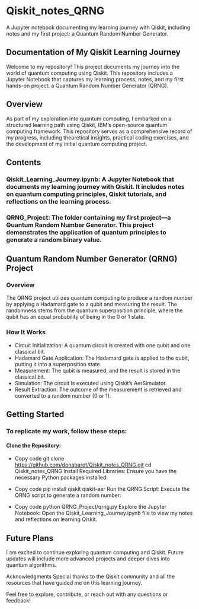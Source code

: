 # Qiskit_notes_QRNG
A Jupyter notebook documenting my learning journey with Qiskit, including notes and my first project: a Quantum Random Number Generator.

## Documentation of My Qiskit Learning Journey
Welcome to my repository! This project documents my journey into the world of quantum computing using Qiskit. This repository includes a Jupyter Notebook that captures my learning process, notes, and my first hands-on project: a Quantum Random Number Generator (QRNG).

## Overview
As part of my exploration into quantum computing, I embarked on a structured learning path using Qiskit, IBM’s open-source quantum computing framework. This repository serves as a comprehensive record of my progress, including theoretical insights, practical coding exercises, and the development of my initial quantum computing project.

## Contents
### Qiskit_Learning_Journey.ipynb: A Jupyter Notebook that documents my learning journey with Qiskit. It includes notes on quantum computing principles, Qiskit tutorials, and reflections on the learning process.

### QRNG_Project: The folder containing my first project—a Quantum Random Number Generator. This project demonstrates the application of quantum principles to generate a random binary value.
## Quantum Random Number Generator (QRNG) Project
### Overview
The QRNG project utilizes quantum computing to produce a random number by applying a Hadamard gate to a qubit and measuring the result. The randomness stems from the quantum superposition principle, where the qubit has an equal probability of being in the 0 or 1 state.
### How It Works
- Circuit Initialization: A quantum circuit is created with one qubit and one classical bit.
- Hadamard Gate Application: The Hadamard gate is applied to the qubit, putting it into a superposition state.
- Measurement: The qubit is measured, and the result is stored in the classical bit.
- Simulation: The circuit is executed using Qiskit’s AerSimulator.
- Result Extraction: The outcome of the measurement is retrieved and converted to a random number (0 or 1).

## Getting Started
### To replicate my work, follow these steps:

#### Clone the Repository:

- Copy code
git clone https://github.com/donabarot/Qiskit_notes_QRNG.git
cd Qiskit_notes_QRNG
Install Required Libraries: Ensure you have the necessary Python packages installed:


- Copy code
pip install qiskit qiskit-aer
Run the QRNG Script: Execute the QRNG script to generate a random number:

- Copy code
python QRNG_Project/qrng.py
Explore the Jupyter Notebook: Open the Qiskit_Learning_Journey.ipynb file to view my notes and reflections on learning Qiskit.

## Future Plans
I am excited to continue exploring quantum computing and Qiskit. Future updates will include more advanced projects and deeper dives into quantum algorithms.

Acknowledgments
Special thanks to the Qiskit community and all the resources that have guided me on this learning journey.

Feel free to explore, contribute, or reach out with any questions or feedback!
